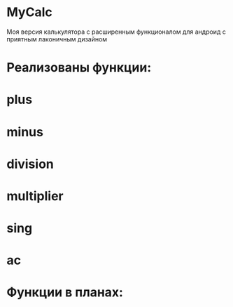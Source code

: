 # MyCalc

Моя версия калькулятора с расширенным функционалом для андроид с приятным лаконичным дизайном

# Реализованы функции:
#    plus
#    minus
#    division
#   multiplier
#    sing
#    ac
# Функции в планах:

